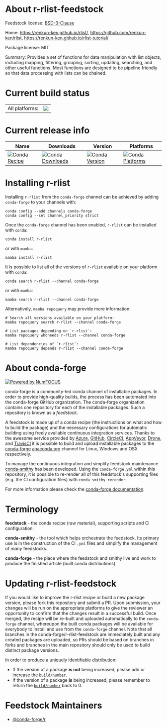 About r-rlist-feedstock
=======================

Feedstock license: [BSD-3-Clause](https://github.com/conda-forge/r-rlist-feedstock/blob/main/LICENSE.txt)

Home: https://renkun-ken.github.io/rlist/, https://github.com/renkun-ken/rlist, https://renkun-ken.github.io/rlist-tutorial/

Package license: MIT

Summary: Provides a set of functions for data manipulation with list objects, including mapping, filtering, grouping, sorting, updating, searching, and other useful functions. Most functions are designed to be pipeline friendly so that data processing with lists can be chained.

Current build status
====================


<table><tr><td>All platforms:</td>
    <td>
      <a href="https://dev.azure.com/conda-forge/feedstock-builds/_build/latest?definitionId=1548&branchName=main">
        <img src="https://dev.azure.com/conda-forge/feedstock-builds/_apis/build/status/r-rlist-feedstock?branchName=main">
      </a>
    </td>
  </tr>
</table>

Current release info
====================

| Name | Downloads | Version | Platforms |
| --- | --- | --- | --- |
| [![Conda Recipe](https://img.shields.io/badge/recipe-r--rlist-green.svg)](https://anaconda.org/conda-forge/r-rlist) | [![Conda Downloads](https://img.shields.io/conda/dn/conda-forge/r-rlist.svg)](https://anaconda.org/conda-forge/r-rlist) | [![Conda Version](https://img.shields.io/conda/vn/conda-forge/r-rlist.svg)](https://anaconda.org/conda-forge/r-rlist) | [![Conda Platforms](https://img.shields.io/conda/pn/conda-forge/r-rlist.svg)](https://anaconda.org/conda-forge/r-rlist) |

Installing r-rlist
==================

Installing `r-rlist` from the `conda-forge` channel can be achieved by adding `conda-forge` to your channels with:

```
conda config --add channels conda-forge
conda config --set channel_priority strict
```

Once the `conda-forge` channel has been enabled, `r-rlist` can be installed with `conda`:

```
conda install r-rlist
```

or with `mamba`:

```
mamba install r-rlist
```

It is possible to list all of the versions of `r-rlist` available on your platform with `conda`:

```
conda search r-rlist --channel conda-forge
```

or with `mamba`:

```
mamba search r-rlist --channel conda-forge
```

Alternatively, `mamba repoquery` may provide more information:

```
# Search all versions available on your platform:
mamba repoquery search r-rlist --channel conda-forge

# List packages depending on `r-rlist`:
mamba repoquery whoneeds r-rlist --channel conda-forge

# List dependencies of `r-rlist`:
mamba repoquery depends r-rlist --channel conda-forge
```


About conda-forge
=================

[![Powered by
NumFOCUS](https://img.shields.io/badge/powered%20by-NumFOCUS-orange.svg?style=flat&colorA=E1523D&colorB=007D8A)](https://numfocus.org)

conda-forge is a community-led conda channel of installable packages.
In order to provide high-quality builds, the process has been automated into the
conda-forge GitHub organization. The conda-forge organization contains one repository
for each of the installable packages. Such a repository is known as a *feedstock*.

A feedstock is made up of a conda recipe (the instructions on what and how to build
the package) and the necessary configurations for automatic building using freely
available continuous integration services. Thanks to the awesome service provided by
[Azure](https://azure.microsoft.com/en-us/services/devops/), [GitHub](https://github.com/),
[CircleCI](https://circleci.com/), [AppVeyor](https://www.appveyor.com/),
[Drone](https://cloud.drone.io/welcome), and [TravisCI](https://travis-ci.com/)
it is possible to build and upload installable packages to the
[conda-forge](https://anaconda.org/conda-forge) [anaconda.org](https://anaconda.org/)
channel for Linux, Windows and OSX respectively.

To manage the continuous integration and simplify feedstock maintenance
[conda-smithy](https://github.com/conda-forge/conda-smithy) has been developed.
Using the ``conda-forge.yml`` within this repository, it is possible to re-render all of
this feedstock's supporting files (e.g. the CI configuration files) with ``conda smithy rerender``.

For more information please check the [conda-forge documentation](https://conda-forge.org/docs/).

Terminology
===========

**feedstock** - the conda recipe (raw material), supporting scripts and CI configuration.

**conda-smithy** - the tool which helps orchestrate the feedstock.
                   Its primary use is in the construction of the CI ``.yml`` files
                   and simplify the management of *many* feedstocks.

**conda-forge** - the place where the feedstock and smithy live and work to
                  produce the finished article (built conda distributions)


Updating r-rlist-feedstock
==========================

If you would like to improve the r-rlist recipe or build a new
package version, please fork this repository and submit a PR. Upon submission,
your changes will be run on the appropriate platforms to give the reviewer an
opportunity to confirm that the changes result in a successful build. Once
merged, the recipe will be re-built and uploaded automatically to the
`conda-forge` channel, whereupon the built conda packages will be available for
everybody to install and use from the `conda-forge` channel.
Note that all branches in the conda-forge/r-rlist-feedstock are
immediately built and any created packages are uploaded, so PRs should be based
on branches in forks and branches in the main repository should only be used to
build distinct package versions.

In order to produce a uniquely identifiable distribution:
 * If the version of a package **is not** being increased, please add or increase
   the [``build/number``](https://docs.conda.io/projects/conda-build/en/latest/resources/define-metadata.html#build-number-and-string).
 * If the version of a package **is** being increased, please remember to return
   the [``build/number``](https://docs.conda.io/projects/conda-build/en/latest/resources/define-metadata.html#build-number-and-string)
   back to 0.

Feedstock Maintainers
=====================

* [@conda-forge/r](https://github.com/conda-forge/r/)

